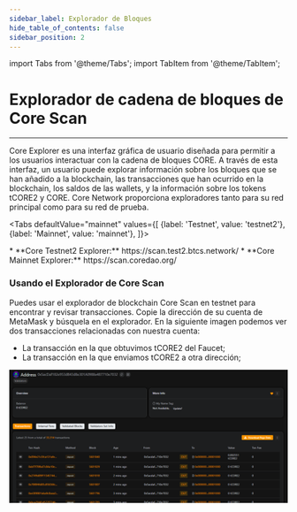 ```yaml
---
sidebar_label: Explorador de Bloques
hide_table_of_contents: false
sidebar_position: 2
---
```


import Tabs from '@theme/Tabs';
import TabItem from '@theme/TabItem';

# Explorador de cadena de bloques de Core Scan

---

Core Explorer es una interfaz gráfica de usuario diseñada para permitir a los usuarios interactuar con la cadena de bloques CORE. A través de esta interfaz, un usuario puede explorar información sobre los bloques que se han añadido a la blockchain, las transacciones que han ocurrido en la blockchain, los saldos de las wallets, y la información sobre los tokens tCORE2 y CORE. Core Network proporciona exploradores tanto para su red principal como para su red de prueba.

<Tabs defaultValue="mainnet" values={[ {label: 'Testnet', value: 'testnet2'}, {label: 'Mainnet', value: 'mainnet'}, ]}>

<TabItem value="testnet2">
    * **Core Testnet2 Explorer:** https://scan.test2.btcs.network/
</TabItem>

<TabItem value="mainnet">
    * **Core Mainnet Explorer:** https://scan.coredao.org/
</TabItem>

</Tabs>

### Usando el Explorador de Core Scan

Puedes usar el explorador de blockchain Core Scan en testnet para encontrar y revisar transacciones. Copie la dirección de su cuenta de MetaMask y búsquela en el explorador. En la siguiente imagen podemos ver dos transacciones relacionadas con nuestra cuenta:

- La transacción en la que obtuvimos tCORE2 del Faucet;
- La transacción en la que enviamos tCORE2 a otra dirección;

![núcleo-explorador](../../../../../static/img/core-explorer.png)

